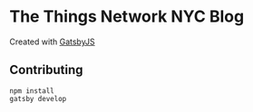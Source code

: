 # The Things Network NYC Blog

Created with [GatsbyJS](https://github.com/gatsby/gatsby)

## Contributing

```
npm install
gatsby develop
```
